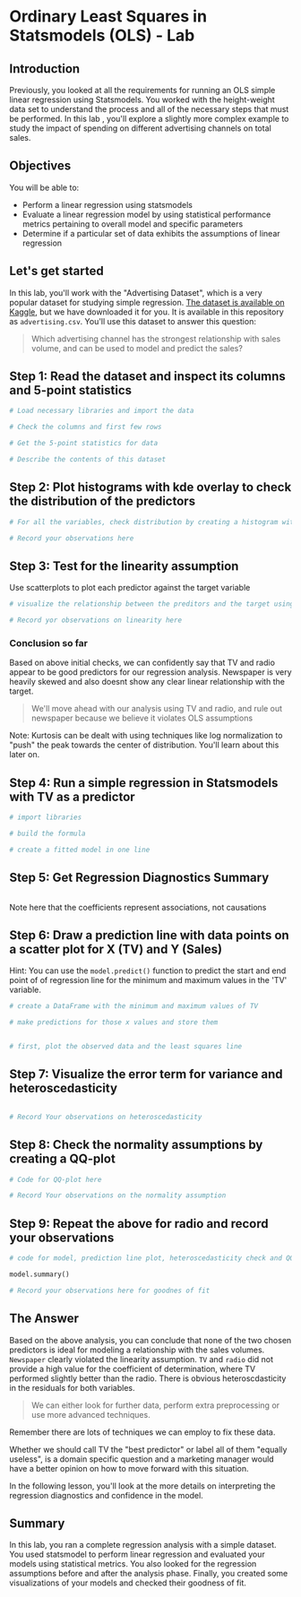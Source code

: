 # Ordinary Least Squares in Statsmodels (OLS) - Lab

## Introduction

Previously, you looked at all the requirements for running an OLS simple linear regression using Statsmodels. You worked with the height-weight data set to understand the process and all of the necessary steps that must be performed. In this lab , you'll explore a slightly more complex example to study the impact of spending on different advertising channels on total sales.

## Objectives

You will be able to:
* Perform a linear regression using statsmodels
* Evaluate a linear regression model by using statistical performance metrics pertaining to overall model and specific parameters
* Determine if a particular set of data exhibits the assumptions of linear regression

## Let's get started

In this lab, you'll work with the "Advertising Dataset", which is a very popular dataset for studying simple regression. [The dataset is available on Kaggle](https://www.kaggle.com/purbar/advertising-data), but we have downloaded it for you. It is available in this repository as `advertising.csv`. You'll use this dataset to answer this question:

> Which advertising channel has the strongest relationship with sales volume, and can be used to model and predict the sales?

## Step 1: Read the dataset and inspect its columns and 5-point statistics


```python
# Load necessary libraries and import the data

```


```python
# Check the columns and first few rows

```


```python
# Get the 5-point statistics for data 

```


```python
# Describe the contents of this dataset
```

## Step 2: Plot histograms with kde overlay to check the distribution of the predictors


```python
# For all the variables, check distribution by creating a histogram with kde

```


```python
# Record your observations here 
```


## Step 3: Test for the linearity assumption 

Use scatterplots to plot each predictor against the target variable


```python
# visualize the relationship between the preditors and the target using scatterplots

```


```python
# Record yor observations on linearity here 
```

### Conclusion so far

Based on above initial checks, we can confidently say that TV and radio appear to be good predictors for our regression analysis. Newspaper is very heavily skewed and also doesnt show any clear linear relationship with the target. 
> We'll move ahead with our analysis using TV and radio, and rule out newspaper because we believe it violates OLS assumptions

Note: Kurtosis can be dealt with using techniques like log normalization to "push" the peak towards the center of distribution. You'll learn about this later on.

## Step 4: Run a simple regression in Statsmodels with TV as a predictor


```python
# import libraries

# build the formula 

# create a fitted model in one line

```

## Step 5: Get Regression Diagnostics Summary


```python

```

Note here that the coefficients represent associations, not causations

## Step 6:  Draw a prediction line with data points on a scatter plot for X (TV) and Y (Sales)

Hint: You can use the `model.predict()` function to predict the start and end point of of regression line for the minimum and maximum values in the 'TV' variable. 


```python
# create a DataFrame with the minimum and maximum values of TV

# make predictions for those x values and store them


# first, plot the observed data and the least squares line
```

## Step 7: Visualize the error term for variance and heteroscedasticity


```python

```


```python
# Record Your observations on heteroscedasticity
```

## Step 8: Check the normality assumptions by creating a QQ-plot


```python
# Code for QQ-plot here
```


```python
# Record Your observations on the normality assumption

```

## Step 9: Repeat the above for radio and record your observations


```python
# code for model, prediction line plot, heteroscedasticity check and QQ normality check here
```


```python
model.summary()
```


```python
# Record your observations here for goodnes of fit 
```

## The Answer

Based on the above analysis, you can conclude that none of the two chosen predictors is ideal for modeling a relationship with the sales volumes. `Newspaper` clearly violated the linearity assumption. `TV` and `radio` did not provide a high value for the coefficient of determination, where TV performed slightly better than the radio. There is obvious heteroscdasticity in the residuals for both variables. 

> We can either look for further data, perform extra preprocessing or use more advanced techniques. 

Remember there are lots of techniques we can employ to fix these data. 

Whether we should call TV the "best predictor" or label all of them "equally useless", is a domain specific question and a marketing manager would have a better opinion on how to move forward with this situation. 

In the following lesson, you'll look at the more details on interpreting the regression diagnostics and confidence in the model. 

## Summary

In this lab, you ran a complete regression analysis with a simple dataset. You used statsmodel to perform linear regression and evaluated your models using statistical metrics. You also looked for the regression assumptions before and after the analysis phase. Finally, you created some visualizations of your models and checked their goodness of fit. 
